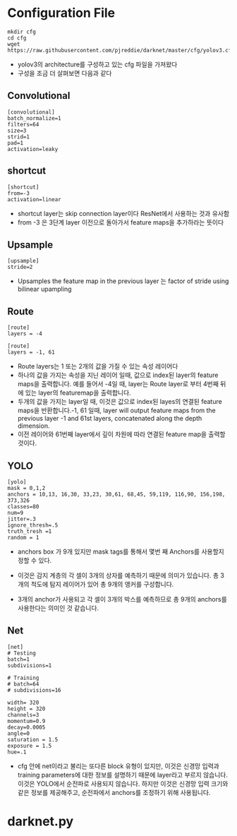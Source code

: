 # Configuration File
```
mkdir cfg
cd cfg
wget https://raw.githubusercontent.com/pjreddie/darknet/master/cfg/yolov3.cfg
```
- yolov3의 architecture를 구성하고 있는 cfg 파일을 가져왔다
- 구성을 조금 더 살펴보면 다음과 같다


## Convolutional

```
[convolutional]
batch_normalize=1
filters=64
size=3
strid=1
pad=1
activation=leaky
```

## shortcut
```
[shortcut]
from=-3
activation=linear
```
- shortcut layer는 skip connection layer이다 ResNet에서 사용하는 것과 유사함  
- from -3 은 3단계 layer 이전으로 돌아가서 feature maps을 추가하라는 뜻이다

## Upsample
```
[upsample]
stride=2
```

- Upsamples the feature map in the previous layer 는 factor of stride using bilinear upampling 


## Route
```
[route]
layers = -4

[route]
layers = -1, 61
```
- Route layers는 1 또는 2개의 값을 가질 수 있는 속성 레이어다 
- 하나의 값을 가지는 속성을 지닌 레이어 일때, 값으로 index된 layer의 feature maps을 출력합니다. 예를 들어서 -4일 때, layer는 Route layer로 부터 4번째 뒤에 있는 layer의 featuremap을 출력합니다.
- 두개의 값을 가지는 layer일 때, 이것은 값으로 index된 layes의 연결된 feature maps을 반환합니다.-1, 61 일때, layer will output feature maps from the previous layer -1 and 61st layers, concatenated along the depth dimension.
- 이전 레이어와 61번째 layer에서 깊이 차원에 따라 연결된 feature map을 출력할 것이다.

## YOLO
```
[yolo]
mask = 0,1,2
anchors = 10,13, 16,30, 33,23, 30,61, 68,45, 59,119, 116,90, 156,198, 373,326
classes=80
num=9
jitter=.3
ignore_thresh=.5
truth_tresh =1
random = 1
```
- anchors box 가 9개 있지만 mask tags를 통해서 몇번 째 Anchors를 사용할지 정할 수 있다. 
- 이것은 감지 계층의 각 셀이 3개의 상자를 예측하기 때문에 의미가 있습니다. 총 3개의 척도에 탐지 레이어가 있어 총 9개의 앵커를 구성합니다.

- 3개의 anchor가 사용되고 각 셀이 3개의 박스를 예측하므로 총 9개의 anchors를 사용한다는 의미인 것 같습니다.


## Net
```
[net]
# Testing
batch=1
subdivisions=1

# Training
# batch=64
# subdivisions=16

width= 320
height = 320
channels=3
momentum=0.9
decay=0.0005
angle=0
saturation = 1.5
exposure = 1.5
hue=.1
```
- cfg 안에 net이라고 불리는 또다른 block 유형이 있지만, 이것은 신경망 입력과 training parameters에 대한 정보를 설명하기 때문에 
layer라고 부르지 않습니다. 이것은 YOLO에서 순전파로 사용되지 않습니다.  하지만 이것은 신경망 입력 크기와 같은 정보를 제공해주고, 순전파에서 anchors를 조정하기 위해 사용됩니다.



# darknet.py
